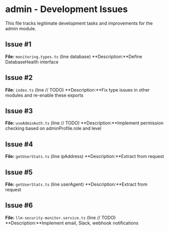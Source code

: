 # admin - Development Issues

This file tracks legitimate development tasks and improvements for the admin module.

## Issue #1
**File:** `monitoring.types.ts` (line   database)
**Description:**Define DatabaseHealth interface

## Issue #2
**File:** `index.ts` (line // TODO)
**Description:**Fix type issues in other modules and re-enable these exports

## Issue #3
**File:** `useAdminAuth.ts` (line     // TODO)
**Description:**Implement permission checking based on adminProfile.role and level

## Issue #4
**File:** `getUserStats.ts` (line       ipAddress)
**Description:**Extract from request

## Issue #5
**File:** `getUserStats.ts` (line       userAgent)
**Description:**Extract from request

## Issue #6
**File:** `llm-security-monitor.service.ts` (line     // TODO)
**Description:**Implement email, Slack, webhook notifications

